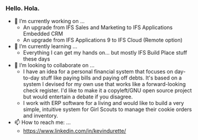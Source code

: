 ### Hello. Hola.

<!--
**durette/durette** is a ✨ _special_ ✨ repository because its `README.md` (this file) appears on your GitHub profile.

Here are some ideas to get you started:

- 🔭 I’m currently working on ...
- 🌱 I’m currently learning ...
- 👯 I’m looking to collaborate on ...
- 🤔 I’m looking for help with ...
- 💬 Ask me about ...
- 📫 How to reach me: ...
- 😄 Pronouns: ...
- ⚡ Fun fact: ...
-->

- 🔭 I’m currently working on ...
  - An upgrade from IFS Sales and Marketing to IFS Applications Embedded CRM
  - An upgrade from IFS Applications 9 to IFS Cloud (Remote option)
- 🌱 I’m currently learning ...
  - Everything I can get my hands on... but mostly IFS Build Place stuff these days
- 👯 I’m looking to collaborate on ...
  - I have an idea for a personal financial system that focuses on day-to-day stuff like paying bills and paying off debts. It's based on a system I devised for my own use that works like a forward-looking check register. I'd like to make it a copyleft/GNU open source project but would entertain a debate if you disagree.
  - I work with ERP software for a living and would like to build a very simple, intuitive system for Girl Scouts to manage their cookie orders and inventory.
- 📫 How to reach me: ...
  - https://www.linkedin.com/in/kevindurette/

